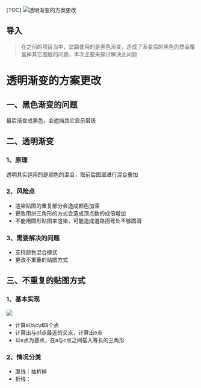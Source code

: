 [TOC]
![透明渐变的方案更改](/Users/wangshengxing/Halo/效果图/岔路效果图20170208/device-2017-02-08-150008.png)

## 导入
> 在之前的项目当中，岔路使用的是黑色渐变，造成了渐变后的黑色仍然会覆盖掉其它图层的问题，本次主要来探讨解决此问题


# 透明渐变的方案更改

## 一、黑色渐变的问题
  最后渐变成黑色，会遮挡其它显示层级
## 二、透明渐变
### 1、原理
透明其实运用的是颜色的混合，取前后图层进行混合叠加
### 2、风险点
- 渲染贴图的重复部分会造成颜色加深
- 更改用拼三角形的方式会造成顶点数的成倍增加
- 不能用圆形贴图来渲染，可能造成道路拐弯处不够圆滑

### 3、需要解决的问题
- 支持颜色混合模式
- 更改不重叠的贴图方式

## 三、不重复的贴图方式
### 1、基本实现
![](/Users/wangshengxing/Downloads/road_render1.png)
- 计算a\b\c\d四个点
- 计算出与p1点最近的交点，计算出e点
- 以e点为基点，在a与c点之间插入等长的三角形

### 2、情况分类
- 直线：抽析掉
- 折线：

